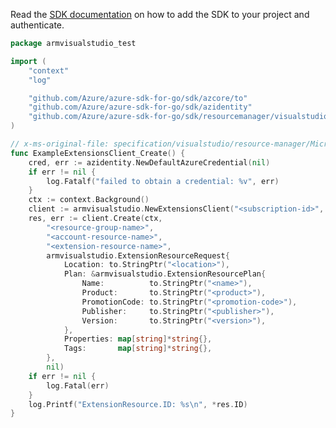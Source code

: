 Read the [SDK documentation](https://github.com/Azure/azure-sdk-for-go/blob/sdk%2Fresourcemanager%2Fvisualstudio%2Farmvisualstudio%2Fv0.1.0/sdk/resourcemanager/visualstudio/armvisualstudio/README.md) on how to add the SDK to your project and authenticate.

```go
package armvisualstudio_test

import (
	"context"
	"log"

	"github.com/Azure/azure-sdk-for-go/sdk/azcore/to"
	"github.com/Azure/azure-sdk-for-go/sdk/azidentity"
	"github.com/Azure/azure-sdk-for-go/sdk/resourcemanager/visualstudio/armvisualstudio"
)

// x-ms-original-file: specification/visualstudio/resource-manager/Microsoft.VisualStudio/preview/2014-04-01-preview/examples/CreateExtensionResource.json
func ExampleExtensionsClient_Create() {
	cred, err := azidentity.NewDefaultAzureCredential(nil)
	if err != nil {
		log.Fatalf("failed to obtain a credential: %v", err)
	}
	ctx := context.Background()
	client := armvisualstudio.NewExtensionsClient("<subscription-id>", cred, nil)
	res, err := client.Create(ctx,
		"<resource-group-name>",
		"<account-resource-name>",
		"<extension-resource-name>",
		armvisualstudio.ExtensionResourceRequest{
			Location: to.StringPtr("<location>"),
			Plan: &armvisualstudio.ExtensionResourcePlan{
				Name:          to.StringPtr("<name>"),
				Product:       to.StringPtr("<product>"),
				PromotionCode: to.StringPtr("<promotion-code>"),
				Publisher:     to.StringPtr("<publisher>"),
				Version:       to.StringPtr("<version>"),
			},
			Properties: map[string]*string{},
			Tags:       map[string]*string{},
		},
		nil)
	if err != nil {
		log.Fatal(err)
	}
	log.Printf("ExtensionResource.ID: %s\n", *res.ID)
}
```
